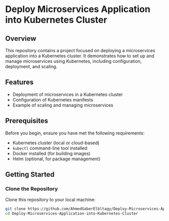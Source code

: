 # Deploy Microservices Application into Kubernetes Cluster

## Overview

This repository contains a project focused on deploying a microservices application into a Kubernetes cluster. It demonstrates how to set up and manage microservices using Kubernetes, including configuration, deployment, and scaling.

## Features

- Deployment of microservices in a Kubernetes cluster
- Configuration of Kubernetes manifests
- Example of scaling and managing microservices

## Prerequisites

Before you begin, ensure you have met the following requirements:
- Kubernetes cluster (local or cloud-based)
- `kubectl` command-line tool installed
- Docker installed (for building images)
- Helm (optional, for package management)

## Getting Started

### Clone the Repository

Clone this repository to your local machine:
```bash
git clone https://github.com/AhmedGaberElbltagy/Deploy-Microservices-Application-into-Kubernetes-Cluster.git
cd Deploy-Microservices-Application-into-Kubernetes-Cluster
